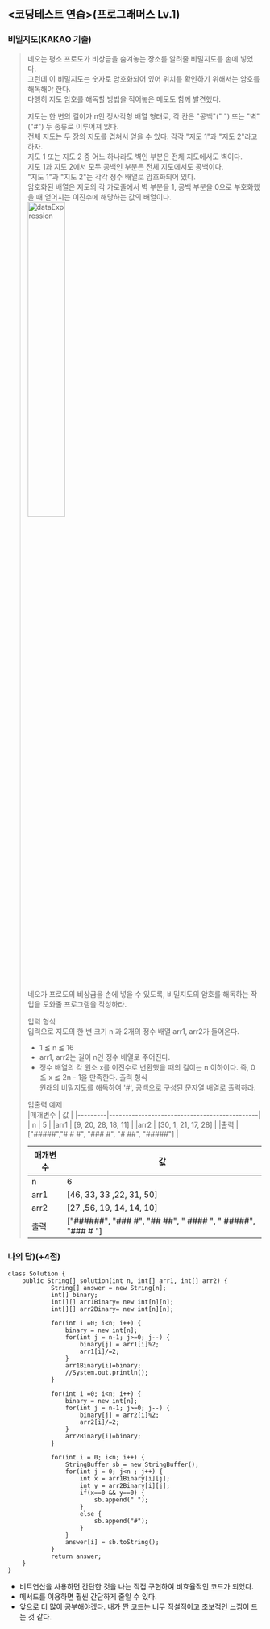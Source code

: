 ## <코딩테스트 연습>(프로그래머스 Lv.1)
### 비밀지도(KAKAO 기출)
>네오는 평소 프로도가 비상금을 숨겨놓는 장소를 알려줄 비밀지도를 손에 넣었다.   
>그런데 이 비밀지도는 숫자로 암호화되어 있어 위치를 확인하기 위해서는 암호를 해독해야 한다.   
>다행히 지도 암호를 해독할 방법을 적어놓은 메모도 함께 발견했다.   
>
>지도는 한 변의 길이가 n인 정사각형 배열 형태로, 각 칸은 "공백"(" ") 또는 "벽"("#") 두 종류로 이루어져 있다.   
>전체 지도는 두 장의 지도를 겹쳐서 얻을 수 있다. 각각 "지도 1"과 "지도 2"라고 하자.   
>지도 1 또는 지도 2 중 어느 하나라도 벽인 부분은 전체 지도에서도 벽이다.   
> 지도 1과 지도 2에서 모두 공백인 부분은 전체 지도에서도 공백이다.   
>"지도 1"과 "지도 2"는 각각 정수 배열로 암호화되어 있다.   
>암호화된 배열은 지도의 각 가로줄에서 벽 부분을 1, 공백 부분을 0으로 부호화했을 때 얻어지는 이진수에 해당하는 값의 배열이다.   
><img src="http://t1.kakaocdn.net/welcome2018/secret8.png" width="40%" height="40%" title="px(픽셀) 크기 설정" alt="dataExpression"></img>   
>네오가 프로도의 비상금을 손에 넣을 수 있도록, 비밀지도의 암호를 해독하는 작업을 도와줄 프로그램을 작성하라.   
>
>입력 형식   
>입력으로 지도의 한 변 크기 n 과 2개의 정수 배열 arr1, arr2가 들어온다.   
>- 1 ≦ n ≦ 16
>- arr1, arr2는 길이 n인 정수 배열로 주어진다.
>- 정수 배열의 각 원소 x를 이진수로 변환했을 때의 길이는 n 이하이다. 즉, 0 ≦ x ≦ 2n - 1을 만족한다.
>출력 형식   
>원래의 비밀지도를 해독하여 '#', 공백으로 구성된 문자열 배열로 출력하라.   
>
>입출력 예제   
>|매개변수	|               값                             |
>|---------|----------------------------------------------|
>|  n	     | 5                                            |
>|arr1     |	[9, 20, 28, 18, 11]                         |
>|arr2     | 	[30, 1, 21, 17, 28]                         |
>|출력     |	["#####","# # #", "### #", "# ##", "#####"] |
>
>|매개변수	|               값                                           |
>|---------|------------------------------------------------------------|
>|  n	     | 6                                                          |
>|arr1     |	[46, 33, 33 ,22, 31, 50]                                  |
>|arr2     | 	[27 ,56, 19, 14, 14, 10]                                  |
>|출력     |	["######", "### #", "## ##", " #### ", " #####", "### # "]|


### 나의 답)(+4점)
```
class Solution {
    public String[] solution(int n, int[] arr1, int[] arr2) {
            String[] answer = new String[n];
	        int[] binary;
	        int[][] arr1Binary= new int[n][n];
	        int[][] arr2Binary= new int[n][n];
	        
	        for(int i =0; i<n; i++) {
	        	binary = new int[n];
	        	for(int j = n-1; j>=0; j--) {
	        		binary[j] = arr1[i]%2;
	        		arr1[i]/=2;
	        	}
	        	arr1Binary[i]=binary;
	        	//System.out.println();
	        }
	        
	        for(int i =0; i<n; i++) {
	        	binary = new int[n];
	        	for(int j = n-1; j>=0; j--) {
	        		binary[j] = arr2[i]%2;
	        		arr2[i]/=2;
	        	}
	        	arr2Binary[i]=binary;
	        }
	        
	        for(int i = 0; i<n; i++) {
	        	StringBuffer sb = new StringBuffer();
	        	for(int j = 0; j<n ; j++) {
	        		int x = arr1Binary[i][j];
	        		int y = arr2Binary[i][j];
	        		if(x==0 && y==0) {
	        			sb.append(" ");
	        		}
	        		else {
	        			sb.append("#");
	        		}
	        	}
	        	answer[i] = sb.toString();
	        }
	        return answer;
    }
}
```

- 비트연산을 사용하면 간단한 것을 나는 직접 구현하여 비효율적인 코드가 되었다.
- 메서드를 이용하면 훨씬 간단하게 줄일 수 있다.
- 앞으로 더 많이 공부해야겠다. 내가 짠 코드는 너무 직설적이고 초보적인 느낌이 드는 것 같다.
